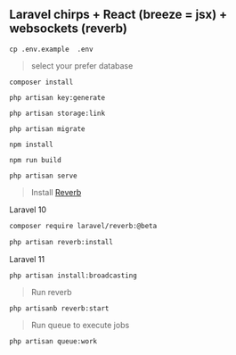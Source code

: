 ## Laravel chirps + React (breeze = jsx) + websockets (reverb)

```
cp .env.example  .env
```

> select your prefer database

```
composer install
```


```
php artisan key:generate
```

```
php artisan storage:link
```


```
php artisan migrate
```


```
npm install
```


```
npm run build
```

```
php artisan serve
```
> Install [Reverb](https://laravel.com/docs/reverb)

Laravel 10
```bash
composer require laravel/reverb:@beta
```

```bash
php artisan reverb:install
```

Laravel 11
```bash
php artisan install:broadcasting
```

> Run reverb


```
php artisanb reverb:start
```

> Run queue to execute jobs


```
php artisan queue:work
```
